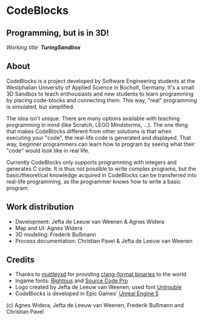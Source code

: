 # CodeBlocks
## Programming, but is in 3D!

*Working title: **TuringSandbox***


## About
CodeBlocks is a project developed by Software Engineering students at the Westphalian University of Applied Science in Bocholt, Germany. It's a small 3D Sandbox to teach enthousiasts and new students to learn programming by placing code-blocks and connecting them. This way, "real" programming is simulated, but simplified.

The idea isn't unique. There are many options available with teaching programming in mind (like Scratch, LEGO Mindstorms, ...). The one thing that makes CodeBlocks different from other solutions is that when executing your "code", the real-life code is generated and displayed. That way, beginner programmers can learn how to program by seeing what their "code" would look like in real life.

Currently CodeBlocks only supports programming with integers and generates C code. It is thus not possible to write complex programs, but the basic/theoretical knowledge acquired in CodeBlocks can be transferred into real-life programming, as the programmer knows how to write a basic program.


## Work distribution
* Development: Jefta de Leeuw van Weenen & Agnes Widera
* Map and UI: Agnes Widera
* 3D modeling: Frederik Bußmann
* Process documentation: Christian Pavel & Jefta de Leeuw van Weenen


## Credits
* Thanks to [muttleyxd](https://github.com/muttleyxd) for providing [clang-format binaries](https://github.com/muttleyxd/clang-tools-static-binaries/releases) to the world
* Ingame fonts: [Rightous](https://fonts.google.com/specimen/Righteous) and [Source Code Pro](https://fonts.google.com/specimen/Righteous)
* Logo created by Jefta de Leeuw van Weenen; used font [Untrouble](https://www.dafont.com/de/untrouble.font)
* CodeBlocks is developed in Epic Games' [Unreal Engine 5](https://www.unrealengine.com/en-US/unreal-engine-5)


(c) Agnes Widera, Jefta de Leeuw van Weenen, Frederik Bußmann and Christian Pavel
